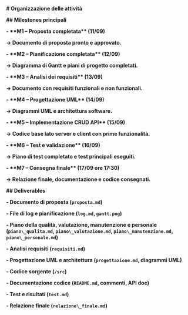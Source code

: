 **# Organizzazione delle attività**



**## Milestones principali**

**- \*\*M1 – Proposta completata\*\* (11/09)**  

  **→ Documento di proposta pronto e approvato.**  



**- \*\*M2 – Pianificazione completata\*\* (12/09)**  

  **→ Diagramma di Gantt e piani di progetto completati.**  



**- \*\*M3 – Analisi dei requisiti\*\* (13/09)**  

  **→ Documento con requisiti funzionali e non funzionali.**  



**- \*\*M4 – Progettazione UML\*\* (14/09)**  

  **→ Diagrammi UML e architettura software.**  



**- \*\*M5 – Implementazione CRUD API\*\* (15/09)**  

  **→ Codice base lato server e client con prime funzionalità.**  



**- \*\*M6 – Test e validazione\*\* (16/09)**  

  **→ Piano di test completato e test principali eseguiti.**  



**- \*\*M7 – Consegna finale\*\* (17/09 ore 17:30)**  

  **→ Relazione finale, documentazione e codice consegnati.**



**## Deliverables**

**- Documento di proposta (`proposta.md`)**  

**- File di log e pianificazione (`log.md`, `gantt.png`)**  

**- Piano della qualità, valutazione, manutenzione e personale (`piano\_qualita.md`, `piano\_valutazione.md`, `piano\_manutenzione.md`, `piano\_personale.md`)**  

**- Analisi requisiti (`requisiti.md`)**  

**- Progettazione UML e architettura (`progettazione.md`, diagrammi UML)**  

**- Codice sorgente (`/src`)**  

**- Documentazione codice (`README.md`, commenti, API doc)**  

**- Test e risultati (`test.md`)**  

**- Relazione finale (`relazione\_finale.md`)**



